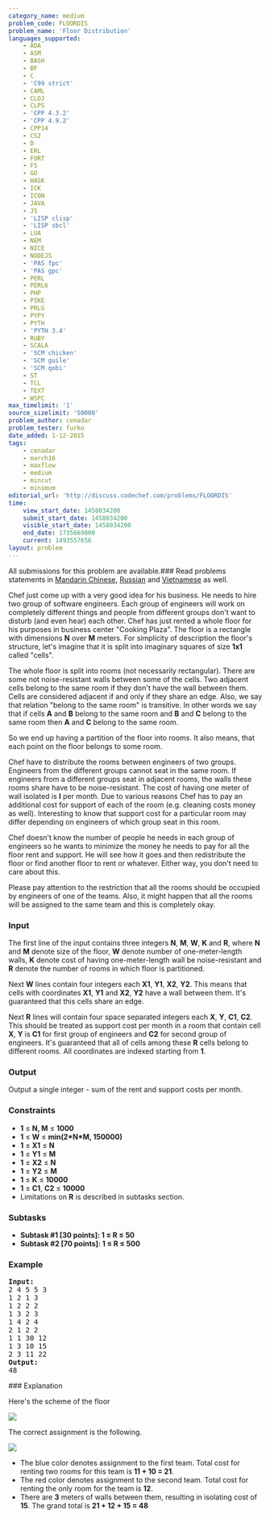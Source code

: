 ```yaml
---
category_name: medium
problem_code: FLOORDIS
problem_name: 'Floor Distribution'
languages_supported:
    - ADA
    - ASM
    - BASH
    - BF
    - C
    - 'C99 strict'
    - CAML
    - CLOJ
    - CLPS
    - 'CPP 4.3.2'
    - 'CPP 4.9.2'
    - CPP14
    - CS2
    - D
    - ERL
    - FORT
    - FS
    - GO
    - HASK
    - ICK
    - ICON
    - JAVA
    - JS
    - 'LISP clisp'
    - 'LISP sbcl'
    - LUA
    - NEM
    - NICE
    - NODEJS
    - 'PAS fpc'
    - 'PAS gpc'
    - PERL
    - PERL6
    - PHP
    - PIKE
    - PRLG
    - PYPY
    - PYTH
    - 'PYTH 3.4'
    - RUBY
    - SCALA
    - 'SCM chicken'
    - 'SCM guile'
    - 'SCM qobi'
    - ST
    - TCL
    - TEXT
    - WSPC
max_timelimit: '1'
source_sizelimit: '50000'
problem_author: cenadar
problem_tester: furko
date_added: 1-12-2015
tags:
    - cenadar
    - march16
    - maxflow
    - medium
    - mincut
    - minimum
editorial_url: 'http://discuss.codechef.com/problems/FLOORDIS'
time:
    view_start_date: 1458034200
    submit_start_date: 1458034200
    visible_start_date: 1458034200
    end_date: 1735669800
    current: 1493557656
layout: problem
---
```

All submissions for this problem are available.###  Read problems statements in [Mandarin Chinese](http://www.codechef.com/download/translated/MARCH16/mandarin/FLOORDIS.pdf), [Russian](http://www.codechef.com/download/translated/MARCH16/russian/FLOORDIS.pdf) and [Vietnamese](http://www.codechef.com/download/translated/MARCH16/vietnamese/FLOORDIS.pdf) as well.

Chef just come up with a very good idea for his business. He needs to hire two group of software engineers. Each group of engineers will work on completely different things and people from different groups don't want to disturb (and even hear) each other. Chef has just rented a whole floor for his purposes in business center "Cooking Plaza". The floor is a rectangle with dimensions **N** over **M** meters. For simplicity of description the floor's structure, let's imagine that it is split into imaginary squares of size **1x1** called "cells".

 The whole floor is split into rooms (not necessarily rectangular). There are some not noise-resistant walls between some of the cells. Two adjacent cells belong to the same room if they don't have the wall between them. Cells are considered adjacent if and only if they share an edge. Also, we say that relation "belong to the same room" is transitive. In other words we say that if cells **A** and **B** belong to the same room and **B** and **C** belong to the same room then **A** and **C** belong to the same room.

So we end up having a partition of the floor into rooms. It also means, that each point on the floor belongs to some room.

Chef have to distribute the rooms between engineers of two groups. Engineers from the different groups cannot seat in the same room. If engineers from a different groups seat in adjacent rooms, the walls these rooms share have to be noise-resistant. The cost of having one meter of wall isolated is **I** per month. Due to various reasons Chef has to pay an additional cost for support of each of the room (e.g. cleaning costs money as well). Interesting to know that support cost for a particular room may differ depending on engineers of which group seat in this room.

Chef doesn't know the number of people he needs in each group of engineers so he wants to minimize the money he needs to pay for all the floor rent and support. He will see how it goes and then redistribute the floor or find another floor to rent or whatever. Either way, you don't need to care about this.

Please pay attention to the restriction that all the rooms should be occupied by engineers of one of the teams. Also, it might happen that all the rooms will be assigned to the same team and this is completely okay.

### Input

The first line of the input contains three integers **N**, **M**, **W**, **K** and **R**, where **N** and **M** denote size of the floor, **W** denote number of one-meter-length walls, **K** denote cost of having one-meter-length wall be noise-resistant and **R** denote the number of rooms in which floor is partitioned.

Next **W** lines contain four integers each **X1**, **Y1**, **X2**, **Y2**. This means that cells with coordinates **X1**, **Y1** and **X2**, **Y2** have a wall between them. It's guaranteed that this cells share an edge.

Next **R** lines will contain four space separated integers each **X**, **Y**, **C1**, **C2**. This should be treated as support cost per month in a room that contain cell **X**, **Y** is **C1** for first group of engineers and **C2** for second group of engineers. It's guaranteed that all of cells among these **R** cells belong to different rooms. All coordinates are indexed starting from **1**.

### Output

Output a single integer - sum of the rent and support costs per month.

### Constraints

- **1** ≤ **N, M** ≤ **1000**
- **1** ≤ **W** ≤ **min(2\*N\*M, 150000)**
- **1** ≤ **X1** ≤ **N**
- **1** ≤ **Y1** ≤ **M**
- **1** ≤ **X2** ≤ **N**
- **1** ≤ **Y2** ≤ **M**
- **1** ≤ **K** ≤ **10000**
- **1** ≤ **C1**, **C2** ≤ **10000**
- Limitations on **R** is described in subtasks section.

### Subtasks

- **Subtask #1 \[30 points\]: 1 ≤ R ≤ 50**
- **Subtask #2 \[70 points\]: 1 ≤ R ≤ 500**

### Example

<pre><b>Input:</b>
2 4 5 5 3
1 2 1 3
1 2 2 2
1 3 2 3
1 4 2 4
2 1 2 2
1 1 30 12
1 3 10 15
2 3 11 22
<b>Output:</b>
48
</pre>### Explanation

Here's the scheme of the floor

![](https://lh3.googleusercontent.com/Kf814fLVhIDx-8ZczUSmJAqNDTWpVLHBD6lwZr3HMxxk5OUb1xOU01vCTSIAcgD9Vpo4fYhVwIfRLc9VNDE_g0kVnbFrZRfKkDyfdUJjXaP2VhsYwy1nGXTOwGpsgXNcoOpkpLc4Qs_rDsX23T56BGkTX4M4Z0Q8gcP0T7UqYGI4x2luDAw5MSSgdJlg186Rgo0YATY8HW4HIDUbvWa_zPITOJojByg62rWs8HcKfTxg4T5hD1QVTNfUUxTkyv9b9jivONq2RWxFPAcOt_o2WNmMYAFiEHkkZ-h6hLxWwrb2LA4VLa92xIvLV8mG3W_ZOD8ZGFCG-F6GXskHW8jhq8IppGi9Hp2dGJ2I4PvWIT9yY8R-9h3BbNk6YoC9iYkuge2ghzuJ2N-Q5CogdnnZ-wUh6WK0yC37E7MLKAEKWyy4LGRTlq0689T_OVOKkIHBHKSUvUgYmbwGbtbkO71HXPIYUXgX0xtrnEWxKYuHtmM1KMmV8gY4f55vCnd3Hc1Mw5LqMphYfI1eWOFVBITsbHwmt41TomOyJIXboRpSfcxFst_o-Cd1TiCHpFpNiBEi52oT=w426-h210-no)

The correct assignment is the following.

![](https://lh3.googleusercontent.com/FtZg4eSBDWSnD4RA1oNWH6-we9jnXlyBwVmdXYTJCwUmqI8GotpZi_48dmsYO_s6wvr-r7qGd2xYFl3J-1AhlL4f_Kn9iaH63QSHDgpUQdtHXurhrwYHzunNXeFBYfsjCfawrIsyc37SylEUwsv-tgPdRejhUmjuQo-s_RpeWsO_aL2TqUA-ewE65vLdHcS5cP6_I9FHDZ6XyBqTAq67nxyJu1A2AB6beFynSenTwRX6-9uZoDTgrXy6mAEcMwMk4KpVpxRtbwkRr5BI22G1yct-CUtlPEzJIIS_57qYIb_DapcranpRISalB6kHxRYtNenWhA7yxyZ_efiCh3xlRH8nkVC1-l2xc3ty1RzwOM7dZo2UhDCrWqJ81eSFpd76EWZ_RmdU1clMeoOBAkJyEfVITfoA7F2R1sE40504Y5ytcTpL0wUxTfh9QJan34Y5bjImycu3gmDiQAnQhJxo_V36B7dDejIc_T3bJySbXfGzqwWGRpS1MQ319ywKi_Ca4ymF51HMX-0toslxf8h08Uw_TxrrMSHFctsN8AZcBujIGplkU_55Ag0mkYnJnZhodnCY=w426-h210-no)

- The blue color denotes assignment to the first team. Total cost for renting two rooms for this team is **11 + 10 = 21**.
- The red color denotes assignment to the second team. Total cost for renting the only room for the team is **12**.
- There are **3** meters of walls between them, resulting in isolating cost of **15**.
The grand total is **21 + 12 + 15 = 48**
